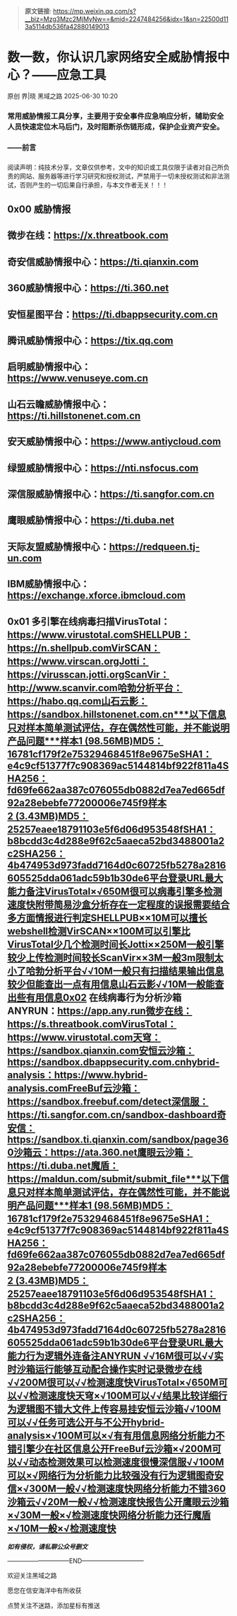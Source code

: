 > **原文链接**: https://mp.weixin.qq.com/s?__biz=Mzg3Mzc2MjMyNw==&mid=2247484256&idx=1&sn=22500d113a5114db536fa42880149013

#  数一数，你认识几家网络安全威胁情报中心？——应急工具  
原创 界|晓  黑域之路   2025-06-30 10:20  
  
### 常用威胁情报工具分享，主要用于安全事件应急响应分析，辅助安全人员快速定位木马后门，及时阻断杀伤链形成，保护企业资产安全。  
### ——前言  
###   
  
阅读声明：纯技术分享，文章仅供参考，文中的知识或工具仅限于读者对自己所负责的网站、服务器等进行学习研究和授权测试，严禁用于一切未授权测试和非法测试，否则产生的一切后果自行承担，与本文作者无关！！！  
##   
## 0x00 威胁情报  
## 微步在线：https://x.threatbook.com  
## 奇安信威胁情报中心：https://ti.qianxin.com  
## 360威胁情报中心：https://ti.360.net  
## 安恒星图平台：https://ti.dbappsecurity.com.cn  
## 腾讯威胁情报中心：https://tix.qq.com  
## 启明威胁情报中心：https://www.venuseye.com.cn  
## 山石云瞻威胁情报中心：https://ti.hillstonenet.com.cn  
## 安天威胁情报中心：https://www.antiycloud.com  
## 绿盟威胁情报中心：https://nti.nsfocus.com  
## 深信服威胁情报中心：https://ti.sangfor.com.cn  
## 鹰眼威胁情报中心：https://ti.duba.net  
## 天际友盟威胁情报中心：https://redqueen.tj-un.com  
## IBM威胁情报中心：https://exchange.xforce.ibmcloud.com  
## 0x01 多引擎在线病毒扫描VirusTotal：https://www.virustotal.comSHELLPUB：https://n.shellpub.comVirSCAN：https://www.virscan.orgJotti：https://virusscan.jotti.orgScanVir：http://www.scanvir.com哈勃分析平台：https://habo.qq.com山石云影：https://sandbox.hillstonenet.com.cn***以下信息只对样本简单测试评估，存在偶然性可能，并不能说明产品问题***样本1 (98.56MB)MD5：16781cf179f2e75329468451f8e9675eSHA1：e4c9cf51377f7c908369ac5144814bf922f811a4SHA256：fd69fe662aa387c076055db0882d7ea7ed665df92a28ebebfe77200006e745f9样本2 (3.43MB)MD5：25257eaee18791103e5f6d06d953548fSHA1：b8bcdd3c4d288e9f62c5aaeca52bd3488001a2c2SHA256：4b474953d973fadd7164d0c60725fb5278a2816605525dda061adc59b1b30de6平台登录URL最大能力备注VirusTotal×√650M很可以病毒引擎多检测速度快附带简易沙盒分析存在一定程度的误报需要结合多方面情报进行判定SHELLPUB××10M可以擅长webshell检测VirSCAN××100M可以引擎比VirusTotal少几个检测时间长Jotti××250M一般引擎较少上传检测时间较长ScanVir××3M一般3m限制太小了哈勃分析平台√√10M一般只有扫描结果输出信息较少但能查出一点有用信息山石云影√√10M一般能查出些有用信息0x02 在线病毒行为分析沙箱ANYRUN：https://app.any.run微步在线：https://s.threatbook.comVirusTotal：https://www.virustotal.com天穹：https://sandbox.qianxin.com安恒云沙箱：https://sandbox.dbappsecurity.com.cnhybrid-analysis：https://www.hybrid-analysis.comFreeBuf云沙箱：https://sandbox.freebuf.com/detect深信服：https://ti.sangfor.com.cn/sandbox-dashboard奇安信：https://sandbox.ti.qianxin.com/sandbox/page360沙箱云：https://ata.360.net鹰眼云沙箱：https://ti.duba.net魔盾：https://maldun.com/submit/submit_file***以下信息只对样本简单测试评估，存在偶然性可能，并不能说明产品问题***样本1 (98.56MB)MD5：16781cf179f2e75329468451f8e9675eSHA1：e4c9cf51377f7c908369ac5144814bf922f811a4SHA256：fd69fe662aa387c076055db0882d7ea7ed665df92a28ebebfe77200006e745f9样本2 (3.43MB)MD5：25257eaee18791103e5f6d06d953548fSHA1：b8bcdd3c4d288e9f62c5aaeca52bd3488001a2c2SHA256：4b474953d973fadd7164d0c60725fb5278a2816605525dda061adc59b1b30de6平台登录URL最大能力行为逻辑外连备注ANYRUN √√16M很可以√√实时沙箱运行能够互动配合操作实时记录微步在线√√200M很可以√√检测速度快VirusTotal×√650M可以√√检测速度快天穹×√100M可以√√结果比较详细行为逻辑图不错大文件上传容易挂安恒云沙箱√√100M可以√√任务可选公开与不公开hybrid-analysis×√100M可以×√有有用信息网络分析能力不错引擎少在社区信息公开FreeBuf云沙箱×√200M可以√√动态检测效果可以检测速度很慢深信服√√100M可以×√网络行为分析能力比较强没有行为逻辑图奇安信×√300M一般√√检测速度快网络分析能力不错360沙箱云√√20M一般√√检测速度快报告公开鹰眼云沙箱×√30M一般×√检测速度快网络分析能力还行魔盾×√10M一般×√检测速度快  
  
  
***如有侵权，请私聊公众号删文***  
  
  
  
——————————END——————————  
  
欢迎关注黑域之路  
  
愿您在信安海洋中有所收获  
  
点赞关注不迷路，添加星标有推送  
  
  
  
  
  
  
